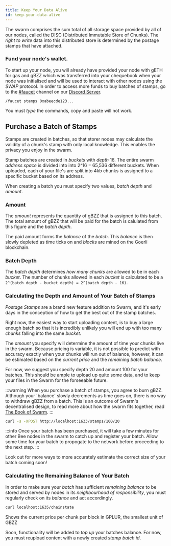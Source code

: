 ```yaml
---
title: Keep Your Data Alive
id: keep-your-data-alive
---
```


The swarm comprises the sum total of all storage space provided by all of our nodes, called the DISC (Distributed Immutable Store of Chunks). The *right to write* data into this distributed store is determined by the postage stamps that have attached.

### Fund your node's wallet.

To start up your node, you will already have provided your node with gETH for gas and gBZZ which was transferred into your chequebook when your node was initialised and will be used to interact with other nodes using the *SWAP* protocol. In order to access more funds to buy batches of stamps, go to the [#faucet](https://discord.gg/kfKvmZfVfe) channel on our [Discord Server](https://discord.gg/wdghaQsGq5).

`/faucet stamps 0xabeecde123...`

You must *type* the commands, copy and paste will not work.

## Purchase a Batch of Stamps

Stamps are created in batches, so that storer nodes may calculate the validity of a chunk's stamp with only local knowledge. This enables the privacy you enjoy in the swarm.

Stamp batches are created in *buckets* with *depth* 16. The entire swarm *address space* is divided into into 2^16 = 65,536 different buckets. When uploaded, each of your file's are split into 4kb chunks is assigned to a specific bucket based on its address.

When creating a batch you must specify two values, *batch depth* and *amount*.

### Amount

The *amount* represents the quantity of gBZZ that is assigned to this batch. The total amount of gBZZ that will be paid for the batch is calulated from this figure and the *batch depth*.

The paid amount forms the *balance* of the *batch*. This *balance* is then slowly depleted as time ticks on and *blocks* are mined on the Goerli blockchain.

### Batch Depth

The *batch depth* determines *how many chunks* are allowed to be in each *bucket*. The number of chunks allowed in each *bucket* is calculated to be a `2^(batch depth - bucket depth) = 2^(batch depth - 16)`.

### Calculating the Depth and Amount of Your Batch of Stamps

*Postage Stamps* are a brand new feature addition to Swarm, and it's early days in the conception of how to get the best out of the stamp batches.

Right now, the easiest way to start uploading content, is to buy a large enough batch so that it is incredibly unlikely you will end up with too many *chunks* falling into the same *bucket*.

The *amount* you specify will determine the amount of time your chunks live in the swarm. Because pricing is variable, it is not possible to predict with accuracy exactly when your chunks will run out of balance, however, it can be estimated based on the *current price* and the *remaining batch balance*.

For now, we suggest you specify depth 20 and amount 100 for your batches. This should be ample to upload up quite some data, and to keep your files in the Swarm for the forseeable future.

:::warning
When you purchase a batch of stamps, you agree to burn gBZZ. Although your 'balance' slowly decrements as time goes on, there is no way to withdraw gBZZ from a batch. This is an outcome of Swarm's decentralised design, to read more about how the swarm fits together, read [The Book of Swarm](https://gateway.ethswarm.org/bzz/latest.bookofswarm.eth/).
:::

```bash
curl -s -XPOST http://localhost:1633/stamps/100/20
```

:::info
Once your batch has been purchased, it will take a few minutes for other Bee nodes in the swarm to catch up and register your batch. Allow some time for your batch to propogate to the network before proceeding to the next step.
:::

Look out for more ways to more accurately estimate the correct size of your batch coming soon!

### Calculating the Remaining Balance of Your Batch

In order to make sure your *batch* has sufficient *remaining balance* to be stored and served by nodes in its *neighbourhood of responsibility*, you must regularly check on its *balance* and act accordingly. 

```bash
curl localhost:1635/chainstate
```

Shows the current price per chunk per block in GPLUR, the smallest unit of GBZZ

Soon, functionality will be added to *top up* your batches balance. For now, you must reupload content with a newly created *stamp batch id*.